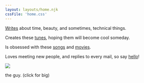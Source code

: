 ```yaml
---
layout: layouts/home.njk
cssFile: 'home.css'
---
```


[Writes](/thoughts) about time, beauty, and sometimes, technical things.

Creates these [tunes](https://music.nskien.com), hoping them will become cool someday.

Is obsessed with these [songs](/tunes) and [movies](https://letterboxd.com/nskien/likes/films/).

Loves meeting new people, and replies to every mail, so say [hello](mailto:%20nsongkien@gmail.com)!

<div class="clickable-img">
  <a href="/img/nice.jpeg">
    <img src="/img/nice-small.jpg"></img>
  </a>
  <p>the guy. (click for big)</p>
</div>
